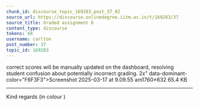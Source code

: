 ```yaml
---
chunk_id: discourse_topic_169283_post_37_02
source_url: https://discourse.onlinedegree.iitm.ac.in/t/169283/37
source_title: Graded assignment 6
content_type: discourse
tokens: 68
username: carlton
post_number: 37
topic_id: 169283
---
```


 correct scores will be manually updated on the dashboard, resolving student confusion about potentially incorrect grading. 2x" data-dominant-color="F6F3F3">Screenshot 2025-03-17 at 9.09.55 am1760×632 65.4 KB

---

Kind regards (in colour )
